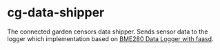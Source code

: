 # cg-data-shipper
The connected garden censors data shipper. Sends sensor data to the logger which implementation based on [BME280 Data Logger with faasd](https://github.com/alexellis/growlab/tree/master/data-logger).
